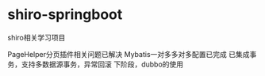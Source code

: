 # shiro-springboot
shiro相关学习项目

PageHelper分页插件相关问题已解决
Mybatis一对多多对多配置已完成
已集成事务，支持多数据源事务，异常回滚
下阶段，dubbo的使用
